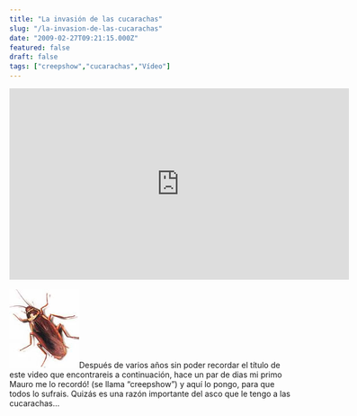 ```yaml
---
title: "La invasión de las cucarachas"
slug: "/la-invasion-de-las-cucarachas"
date: "2009-02-27T09:21:15.000Z"
featured: false
draft: false
tags: ["creepshow","cucarachas","Vídeo"]
---
```



<iframe allowfullscreen="" frameborder="0" height="340" src="http://www.youtube.com/embed/Yob2uziCHaQ?feature=oembed" width="604"></iframe>

![post-cucaracha](./images/post-cucaracha_junlxf.jpg "post-cucaracha")Después de varios años sin poder recordar el título de este video que encontrareis a continuación, hace un par de dias mi primo Mauro me lo recordó! (se llama “creepshow”) y aquí lo pongo, para que todos lo sufrais. Quizás es una razón importante del asco que le tengo a las cucarachas…



